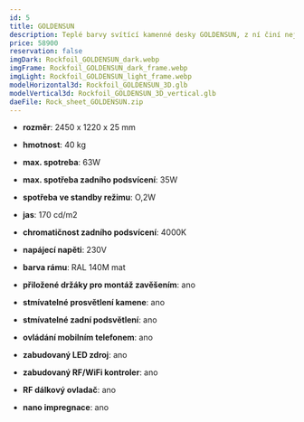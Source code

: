 ```yaml
---
id: 5
title: GOLDENSUN
description: Teplé barvy svítící kamenné desky GOLDENSUN, z ní činí nejenom luxusní osvětlení, ale také zdroj dobré pohody. Speciálně navržené LED prosvětlení, zvýrazňuje zlatavé ostrůvky kamene.
price: 58900
reservation: false
imgDark: Rockfoil_GOLDENSUN_dark.webp
imgFrame: Rockfoil_GOLDENSUN_dark_frame.webp
imgLight: Rockfoil_GOLDENSUN_light_frame.webp
modelHorizontal3d: Rockfoil_GOLDENSUN_3D.glb
modelVertical3d: Rockfoil_GOLDENSUN_3D_vertical.glb
daeFile: Rock_sheet_GOLDENSUN.zip
---
```

- **rozměr**: 2450 x 1220 x 25 mm 
- **hmotnost**: 40 kg
- **max. spotreba**: 63W 
- **max. spotřeba zadního podsvícení**: 35W 
- **spotřeba ve standby režimu**: O,2W 
- **jas**: 170 cd/m2
- **chromatičnost zadního podsvícení**: 4000K
- **napájecí napěti**: 230V 
- **barva rámu**: RAL 140M mat

- **přiložené držáky pro montáž zavěšením**: ano
- **stmívatelné prosvětlení kamene**: ano
- **stmívatelné zadní podsvětlení**: ano
- **ovládání mobilním telefonem**: ano
- **zabudovaný LED zdroj**: ano
- **zabudovaný RF/WiFi kontroler**: ano
- **RF dálkový ovladač**: ano
- **nano impregnace**: ano